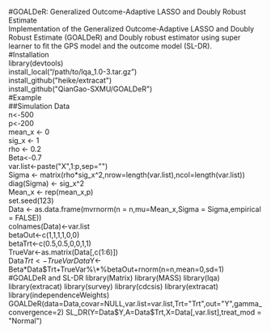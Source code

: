 #GOALDeR: Generalized Outcome-Adaptive LASSO and Doubly Robust Estimate  
Implementation of the Generalized Outcome-Adaptive LASSO and Doubly Robust Estimate (GOALDeR) and Doubly robust estimator using super learner to fit the GPS model and the outcome model (SL-DR).  
#Installation  
library(devtools)  
install_local(“/path/to/lqa_1.0-3.tar.gz”)  
install_github("heike/extracat")  
install_github("QianGao-SXMU/GOALDeR")  
#Example  
##Simulation Data  
n<-500  
p<-200  
mean_x <- 0  
sig_x <- 1  
rho <- 0.2  
Beta<-0.7  
var.list<-paste("X",1:p,sep="")  
Sigma <- matrix(rho\*sig_x^2,nrow=length(var.list),ncol=length(var.list))  
diag(Sigma) <- sig_x^2  
Mean_x <- rep(mean_x,p)  
set.seed(123)  
Data <- as.data.frame(mvrnorm(n = n,mu=Mean_x,Sigma = Sigma,empirical = FALSE))  
colnames(Data)<-var.list  
betaOut<-c(1,1,1,1,0,0)  
betaTrt<-c(0.5,0.5,0,0,1,1)  
TrueVar<-as.matrix(Data[,c(1:6)])  
Data$Trt<-TrueVar%\*%betaTrt+rnorm(n=n,mean=0,sd=1)  
Data$Y<-Beta\*Data$Trt+TrueVar%\*%betaOut+rnorm(n=n,mean=0,sd=1)  
#GOALDeR and SL-DR  
library(Matrix)  
library(MASS)  
library(lqa)  
library(extracat)  
library(survey)  
library(cdcsis)  
library(extracat)  
library(independenceWeights)  
GOALDeR(data=Data,covar=NULL,var.list=var.list,Trt="Trt",out="Y",gamma_convergence=2)  
SL_DR(Y=Data$Y,A=Data$Trt,X=Data[,var.list],treat_mod = "Normal")
